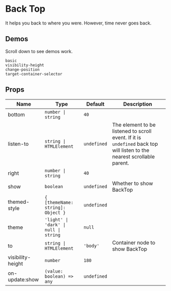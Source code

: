 # Back Top
<!--single-column-->
It helps you back to where you were. However, time never goes back.
## Demos
Scroll down to see demos work.

```demo
basic
visibility-height
change-position
target-container-selector
```

## Props
|Name|Type|Default|Description|
|-|-|-|-|
|bottom|`number \| string`|`40`||
|listen-to|`string \| HTMLElement`|`undefined`|The element to be listened to scroll event. If it is `undefined` back top will listen to the nearest scrollable parent.|
|right|`number \| string`|`40`||
|show|`boolean`|`undefined`|Whether to show BackTop|
|themed-style|`{ [themeName: string]: Object }`|`undefined`||
|theme|`'light' \| 'dark' \| null \| string`|`null`||
|to|`string \| HTMLElement`|`'body'`|Container node to show BackTop|
|visibility-height|`number`|`180`||
|on-update:show|`(value: boolean) => any`|`undefined`||
